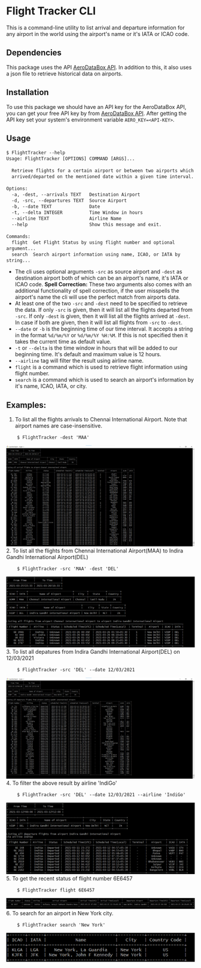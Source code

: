 # Flight Tracker CLI
This is a command-line utility to list arrival and departure information for any airport in the world using the airport's name or it's IATA or ICAO code.

## Dependencies
This package uses the API [AeroDataBox API](https://rapidapi.com/aerodatabox/api/aerodatabox/endpoints). In addition to this, it also uses a json file to retrieve historical data on airports.

## Installation
To use this package we should have an API key for the AeroDataBox API, you can get your free API key by from [AeroDataBox API](https://rapidapi.com/aerodatabox/api/aerodatabox/endpoints). After getting the API key set your system's environment variable `AERO_KEY=<API-KEY>`.

## Usage
```
$ FlightTracker --help
Usage: FlightTracker [OPTIONS] COMMAND [ARGS]...

  Retrieve flights for a certain airport or between two airports which
  arrived/departed on the mentioned date within a given time interval.

Options:
  -a, -dest, --arrivals TEXT   Destination Airport
  -d, -src, --departures TEXT  Source Airport
  -b, --date TEXT              Date
  -t, --delta INTEGER          Time Window in hours
  --airline TEXT               Airline Name
  --help                       Show this message and exit.

Commands:
  flight  Get Flight Status by using flight number and optional argument...
  search  Search airport information using name, ICAO, or IATA by string...

```

* The cli uses optional arguments `-src` as source airport and `-dest` as destination airport both of which can be an airport's name, it's IATA or ICAO code. **Spell Correction:** These two arguments also comes with an additional functionality of spell correction, if the user misspells the airport's name the cli will use the perfect match from airports data.
* At least one of the two `-src` and `-dest` need to be specified to retrieve the data. If only `-src` is given, then it will list all the flights departed from `-src`. If only `-dest` is given, then it will list all the flights arrived at `-dest`. In case if both are given, then it will list all flights from `-src` to `-dest`.
* `--date` or `-b` is the beginning time of our time interval. It accepts a string in the format `%d/%m/%Y` or `%d/%m/%Y %H:%M`. If this is not specified then it takes the current time as default value.
* `-t` or `--delta` is the time window in hours that will be added to our beginning time. It's default and maximum value is 12 hours.
* `--airline` tag will filter the result using airline name. 
* `flight` is a command which is used to retrieve flight information using flight number.
* `search` is a command which is used to search an airport's information by it's name, ICAO, IATA, or city. 

## Examples:

1. To list all the flights arrivals to Chennai International Airport. Note that airport names are case-insensitive.
```
    $ FlightTracker -dest 'MAA'
```
![01](Screenshots/01.png)
2. To list all the flights from Chennai International Airport(MAA) to Indira Gandhi International Airport(DEL)
```
    $ FlightTracker -src 'MAA' -dest 'DEL'

```
![02](Screenshots/02.png)
3. To list all depatures from Indira Gandhi International Airport(DEL) on 12/03/2021 
```
    $ FlightTracker -src 'DEL' --date 12/03/2021
```
![03](Screenshots/03.png)
4. To filter the above result by airline 'IndiGo'
```
    $ FlightTracker -src 'DEL' --date 12/03/2021 --airline 'IndiGo'
```
![04](Screenshots/04.png)
5. To get the recent status of flight number 6E6457
```
    $ FlightTracker flight 6E6457
```
![05](Screenshots/05.png)
6. To search for an airport in New York city.
```
    $ FlightTracker search 'New York'
```
![06](Screenshots/06.png)